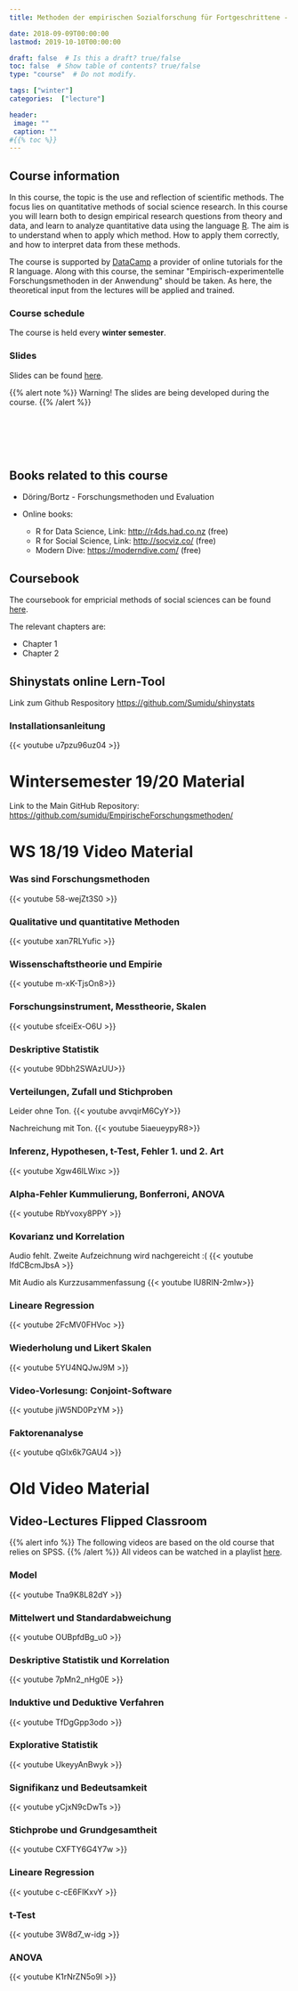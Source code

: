 ```yaml
---
title: Methoden der empirischen Sozialforschung für Fortgeschrittene - Lecture

date: 2018-09-09T00:00:00
lastmod: 2019-10-10T00:00:00

draft: false  # Is this a draft? true/false
toc: false  # Show table of contents? true/false
type: "course"  # Do not modify.

tags: ["winter"]
categories:  ["lecture"]

header:
 image: ""
 caption: ""
#{{% toc %}}
---
```



## Course information
In this course, the topic is the use and reflection of scientific methods. The focus lies on quantitative methods of social science research.  In this course you will learn both to design empirical research questions from theory and data, and learn to analyze quantitative data using the language [R](https://www.r-project.org/). The aim is to understand when to apply which method. How to apply them correctly, and how to interpret data from these methods. 

The course is supported by [DataCamp](https://www.datacamp.com) a provider of online tutorials for the R language.
Along with this course, the seminar "Empirisch-experimentelle Forschungsmethoden in der Anwendung" should be taken. As here, the theoretical input from the lectures will be applied and trained.

### Course schedule
The course is held every **winter semester**.


### Slides

Slides can be found [here](http://cle-consulting.com/slidedeck/methoden). 

{{% alert note %}}
Warning! The slides are being developed during the course.
{{% /alert %}}

<br/><br/><br/><br/>


## Books related to this course

- Döring/Bortz - Forschungsmethoden und Evaluation

- Online books: 
  - R for Data Science, Link: http://r4ds.had.co.nz (free)
  - R for Social Science, Link: http://socviz.co/ (free)
  - Modern Dive: https://moderndive.com/ (free)

## Coursebook
The coursebook for empricial methods of social sciences can be found [here](https://bookdown.org/andrecalerovaldez/ccs/).

The relevant chapters are:
- Chapter 1
- Chapter 2


## Shinystats online Lern-Tool

Link zum Github Respository https://github.com/Sumidu/shinystats

### Installationsanleitung
{{< youtube u7pzu96uz04 >}}

# Wintersemester 19/20 Material
 Link to the Main GitHub Repository: https://github.com/sumidu/EmpirischeForschungsmethoden/ 


# WS 18/19 Video Material
### Was sind Forschungsmethoden
{{< youtube 58-wejZt3S0 >}}

### Qualitative und quantitative Methoden
{{< youtube xan7RLYufic >}}


### Wissenschaftstheorie und Empirie

{{< youtube m-xK-TjsOn8>}}

### Forschungsinstrument, Messtheorie, Skalen
{{< youtube sfceiEx-O6U >}}

### Deskriptive Statistik

{{< youtube 9Dbh2SWAzUU>}}


### Verteilungen, Zufall und Stichproben
Leider ohne Ton.
{{< youtube avvqirM6CyY>}}

Nachreichung mit Ton. 
{{< youtube 5iaeueypyR8>}}

### Inferenz, Hypothesen, t-Test, Fehler 1. und 2. Art
{{< youtube Xgw46lLWixc >}}


### Alpha-Fehler Kummulierung, Bonferroni, ANOVA
{{< youtube RbYvoxy8PPY >}}


### Kovarianz und Korrelation
Audio fehlt. Zweite Aufzeichnung wird nachgereicht :(
{{< youtube IfdCBcmJbsA >}}

Mit Audio als Kurzzusammenfassung
{{< youtube lU8RIN-2mlw>}}


### Lineare Regression
{{< youtube 2FcMV0FHVoc >}}

### Wiederholung und Likert Skalen 
{{< youtube 5YU4NQJwJ9M >}}

### Video-Vorlesung: Conjoint-Software
{{< youtube jiW5ND0PzYM >}}

### Faktorenanalyse
{{< youtube qGIx6k7GAU4 >}}












# Old Video Material

## Video-Lectures Flipped Classroom
{{% alert info %}}
The following videos are based on the old course that relies on SPSS.
{{% /alert %}}
All videos can be watched in a playlist [here](https://www.youtube.com/playlist?list=PLHOMZ3TUd5FrNQSzDTRrXzBQlx2Mli9p1).

### Model
{{< youtube Tna9K8L82dY >}}

### Mittelwert und Standardabweichung
{{< youtube OUBpfdBg_u0 >}}

### Deskriptive Statistik und Korrelation
{{< youtube 7pMn2_nHg0E >}}

### Induktive und Deduktive Verfahren
{{< youtube TfDgGpp3odo >}}

### Explorative Statistik
{{< youtube UkeyyAnBwyk >}}

### Signifikanz und Bedeutsamkeit
{{< youtube yCjxN9cDwTs >}}


### Stichprobe und Grundgesamtheit
{{< youtube CXFTY6G4Y7w >}}

### Lineare Regression
{{< youtube c-cE6FlKxvY >}}

### t-Test
{{< youtube 3W8d7_w-idg >}}

### ANOVA
{{< youtube K1rNrZN5o9I >}}


